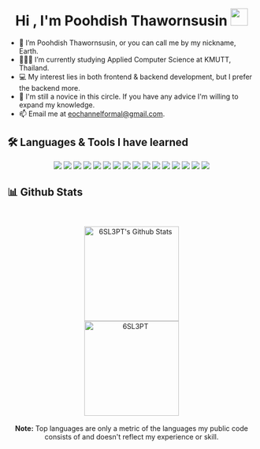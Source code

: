 <h1 align="center">
  Hi , I'm Poohdish Thawornsusin 
  <img src="https://media.giphy.com/media/hvRJCLFzcasrR4ia7z/giphy.gif" width="35">
</h1>

- 👋 I’m Poohdish Thawornsusin, or you can call me by my nickname, Earth.
- 👨🏽‍💻 I’m currently studying Applied Computer Science at KMUTT, Thailand.
- 💻 My interest lies in both frontend & backend development, but I prefer the backend more.
- 🌱 I'm still a novice in this circle. If you have any advice I'm willing to expand my knowledge.
- 📫 Email me at [eochannelformal@gmail.com](mailto:eochannelformal@gmail.com).

## 🛠️ Languages & Tools I have learned
<p align="center">
  <img src="https://img.shields.io/badge/HTML5-E34F26?style=flat&logo=HTML5&logoColor=white&labelColor=lightgray">
  <img src="https://img.shields.io/badge/CSS-1572B6?style=flat&logo=CSS3&logoColor=white&labelColor=lightgray">
  <img src="https://img.shields.io/badge/React-61DAFB?style=flat&logo=react&logoColor=white&labelColor=inactive">
  <img src="https://img.shields.io/badge/Node.Js-brightgreen?style=flat&logo=node.js&logoColor=white&labelColor=lightgray">
  <img src="https://img.shields.io/badge/Express-black?style=flat&logo=Express&logoColor=white&labelColor=lightgray">
  <img src="https://img.shields.io/badge/JavaScript-F7DF1E?style=flat&logo=JavaScript&logoColor=white&labelColor=lightgray">
  <img src="https://img.shields.io/badge/TypeScript-3178C6?style=flat&logo=TypeScript&logoColor=white&labelColor=lightgray">
  <img src="https://img.shields.io/badge/C-A8B9CC?style=flat&logo=C&logoColor=white&labelColor=lightgray">
  <img src="https://img.shields.io/badge/C++-00599C?style=flat&logo=C++&logoColor=white&labelColor=lightgray">
  <img src="https://img.shields.io/badge/Python-3776AB?style=flat&logo=Python&logoColor=white&labelColor=lightgray">
  <img src="https://img.shields.io/badge/Java-007396?style=flat&logo=Java&logoColor=white&labelColor=lightgray">
  <img src="https://img.shields.io/badge/MongoDB-47A248?style=flat&logo=MongoDB&logoColor=white&labelColor=lightgray">
  <img src="https://img.shields.io/badge/Firebase-FFCA28?style=flat&logo=Firebase&logoColor=white&labelColor=lightgray">
  <img src="https://img.shields.io/badge/MySQL-4479A1?style=flat&logo=MySQL&logoColor=white&labelColor=lightgray">
  <img src="https://img.shields.io/badge/XAMPP-FB7A24?style=flat&logo=XAMPP&logoColor=white&labelColor=lightgray">
  <img src="https://img.shields.io/badge/Heroku-430098?style=flat&logo=Heroku&logoColor=white&labelColor=lightgray">
</p>

## 📊 Github Stats
<br/>

<p align="center">
  <a href="https://github.com/anuraghazra/github-readme-stats">
    <img alt="6SL3PT's Github Stats" src="https://github-readme-stats.vercel.app/api?username=6SL3PT&show_icons=true&count_private=true&theme=algolia" height="192px"/>
  </a>
  
  <br/>
  
  <img src="https://github-readme-stats.vercel.app/api/top-langs?username=6SL3PT&langs_count=10&show_icons=true&locale=en&layout=compact&theme=algolia" alt="6SL3PT" height="192px"/>
  
  <br/>
  <br/>
  <b>Note:</b> Top languages are only a metric of the languages my public code consists of and doesn't reflect my experience or skill.
</p>
